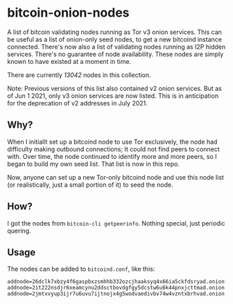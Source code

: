 # bitcoin-onion-nodes
A list of bitcoin validating nodes running as Tor v3 onion services. This can be useful as a list of onion-only seed nodes, to get a new bitcoind instance connected. There's now also a list of validating nodes running as I2P hidden services. There's no guarantee of node availability. These nodes are simply known to have existed at a moment in time.

There are currently *13042* nodes in this collection.

Note: Previous versions of this list also contained v2 onion services. But as of Jun 1 2021, only v3 onion services are now listed. This is in anticipation for the deprecation of v2 addresses in July 2021.

## Why?

When I initiallt set up a bitcoind node to use Tor exclusively, the node had difficulty making outbound connections; It could not find peers to connect with. Over time, the node continued to identify more and more peers, so I began to build my own seed list. That list is now in this repo. 

Now, anyone can set up a new Tor-only bitcoind node and use this node list (or realistically, just a small portion of it) to seed the node.

## How?

I got the nodes from `bitcoin-cli getpeerinfo`. Nothing special, just periodic quering.

## Usage

The nodes can be added to `bitcoind.conf`, like this:

```
addnode=26dclk7xbzy4f6gaspbxzsmhhb332ozcjhaaksyq4x66ia5ckfdsryad.onion:8333
addnode=2it222nsdjr6xeamcynu2ddsctbovdgfgy5dcstw6u6k44pnxjcttmad.onion:8333
addnode=2jmtxvyup3ijr7u6uvu7ijtnojx4g5wodvaedivbv74w4vzntxbrhvad.onion:8333
```
